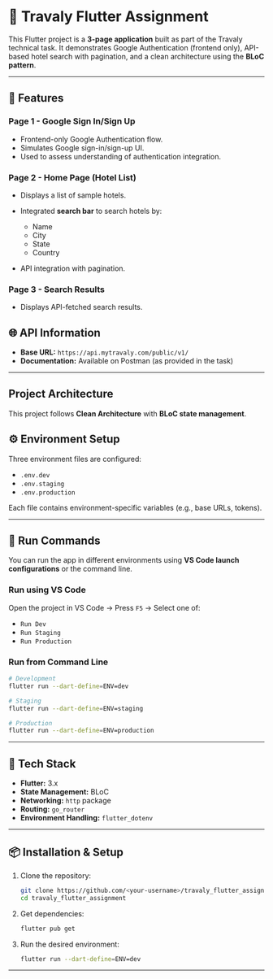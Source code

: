 # 🏨 Travaly Flutter Assignment

This Flutter project is a **3-page application** built as part of the Travaly technical task. It demonstrates Google Authentication (frontend only), API-based hotel search with pagination, and a clean architecture using the **BLoC pattern**.

---

## 📱 Features

### Page 1 - Google Sign In/Sign Up

* Frontend-only Google Authentication flow.
* Simulates Google sign-in/sign-up UI.
* Used to assess understanding of authentication integration.

### Page 2 - Home Page (Hotel List)

* Displays a list of sample hotels.
* Integrated **search bar** to search hotels by:

  * Name
  * City
  * State
  * Country
* API integration with pagination.

### Page 3 - Search Results

* Displays API-fetched search results.


## 🌐 API Information

* **Base URL:** `https://api.mytravaly.com/public/v1/`
* **Documentation:** Available on Postman (as provided in the task)

---

##  Project Architecture

This project follows **Clean Architecture** with **BLoC state management**.


## ⚙️ Environment Setup

Three environment files are configured:

* `.env.dev`
* `.env.staging`
* `.env.production`

Each file contains environment-specific variables (e.g., base URLs, tokens).

---

## 🚀 Run Commands

You can run the app in different environments using **VS Code launch configurations** or the command line.

### **Run using VS Code**

Open the project in VS Code → Press `F5` → Select one of:

* `Run Dev`
* `Run Staging`
* `Run Production`

### **Run from Command Line**

```bash
# Development
flutter run --dart-define=ENV=dev

# Staging
flutter run --dart-define=ENV=staging

# Production
flutter run --dart-define=ENV=production
```

---

## 🧠 Tech Stack

* **Flutter:** 3.x
* **State Management:** BLoC
* **Networking:** `http` package
* **Routing:** `go_router`
* **Environment Handling:** `flutter_dotenv`


---

## 📦 Installation & Setup

1. Clone the repository:

   ```bash
   git clone https://github.com/<your-username>/travaly_flutter_assignment.git
   cd travaly_flutter_assignment
   ```

2. Get dependencies:

   ```bash
   flutter pub get
   ```

3. Run the desired environment:

   ```bash
   flutter run --dart-define=ENV=dev
   ```

---


